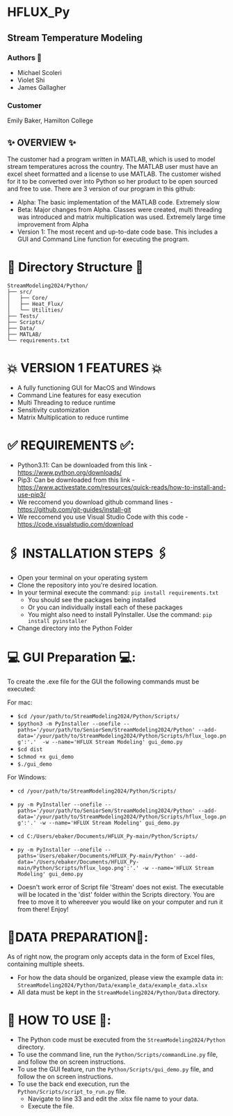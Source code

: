 # HFLUX_Py

## Stream Temperature Modeling

### Authors 📝
- Michael Scoleri
- Violet Shi
- James Gallagher

### Customer
Emily Baker, Hamilton College

## ✨ OVERVIEW ✨
The customer had a program written in MATLAB, which is used to model stream temperatures across the country. The MATLAB user must have an excel sheet formatted and a license to use MATLAB. The customer wished for it to be converted over into Python so her product to be open sourced and free to use. There are 3 version of our program in this github:
- Alpha: The basic implementation of the MATLAB code. Extremely slow
- Beta: Major changes from Alpha. Classes were created, multi threading was introduced and matrix multiplication was used. Extremely large time improvement from Alpha
- Version 1: The most recent and up-to-date code base. This includes a GUI and Command Line function for executing the program.

# 🚀 Directory Structure 🚀

    StreamModeling2024/Python/
    ├── src/
    │   ├── Core/
    │   ├── Heat_Flux/
    │   └── Utilities/
    ├── Tests/
    ├── Scripts/
    ├── Data/
    ├── MATLAB/
    └── requirements.txt

# 💥 VERSION 1 FEATURES 💥
- A fully functioning GUI for MacOS and Windows
- Command Line features for easy execution
- Multi Threading to reduce runtime
- Sensitivity customization
-  Matrix Multiplication to reduce runtime

# ✅ REQUIREMENTS ✅:
- Python3.11: Can be downloaded from this link - https://www.python.org/downloads/
- Pip3: Can be downloaded from this link - https://www.activestate.com/resources/quick-reads/how-to-install-and-use-pip3/
- We reccomend you download github command lines - https://github.com/git-guides/install-git
- We reccomend you use Visual Studio Code with this code - https://code.visualstudio.com/download

# 🖇️ INSTALLATION STEPS 🖇️
- Open your terminal on your operating system
- Clone the repository into you're desired location.
- In your terminal execute the command: `pip install requirements.txt`
  - You should see the packages being installed
  - Or you can individually install each of these packages
  - You might also need to install PyInstaller. Use the command: `pip install pyinstaller`
- Change directory into the Python Folder

# 💻 GUI Preparation 💻:
To create the .exe file for the GUI the following commands must be executed: 

For mac:
- `$cd /your/path/to/StreamModeling2024/Python/Scripts/`
- `$python3 -m PyInstaller --onefile --paths='/your/path/to/SeniorSem/StreamModeling2024/Python' --add-data='/your/path/to/StreamModeling2024/Python/Scripts/hflux_logo.png':'.'  -w --name='HFLUX Stream Modeling' gui_demo.py`
- `$cd dist`
- `$chmod +x gui_demo`
- `$./gui_demo`

For Windows:
- `cd /your/path/to/StreamModeling2024/Python/Scripts/`
- `py -m PyInstaller --onefile --paths='/your/path/to/SeniorSem/StreamModeling2024/Python' --add-data='/your/path/to/StreamModeling2024/Python/Scripts/hflux_logo.png':'.' -w --name='HFLUX Stream Modeling' gui_demo.py`

- `cd C:/Users/ebaker/Documents/HFLUX_Py-main/Python/Scripts/`
- `py -m PyInstaller --onefile --paths='Users/ebaker/Documents/HFLUX_Py-main/Python' --add-data='/Users/ebaker/Documents/HFLUX_Py-main/Python/Scripts/hflux_logo.png':'.' -w --name='HFLUX Stream Modeling' gui_demo.py`

- Doesn't work error of Script file 'Stream' does not exist. 
The executable will be located in the 'dist' folder within the Scripts directory. You are free to move it to whereever you would like on your computer and run it from there!
Enjoy!


# 🧪DATA PREPARATION🧪: 
As of right now, the program only accepts data in the form of Excel files, containing multiple sheets. 
- For how the data should be organized, please view the example data in: `StreamModeling2024/Python/Data/example_data/example_data.xlsx`
- All data must be kept in the `StreamModeling2024/Python/Data` directory. 

# 🔋 HOW TO USE 🔋: 
- The Python code must be executed from the `StreamModeling2024/Python` directory.
- To use the command line, run the `Python/Scripts/commandLine.py` file, and follow the on screen instructions.
- To use the GUI feature, run the `Python/Scripts/gui_demo.py` file, and follow the on screen instructions.
- To use the back end execution, run the `Python/Scripts/script_to_run.py` file.
  - Navigate to line 33 and edit the .xlsx file name to your data.
  - Execute the file. 
